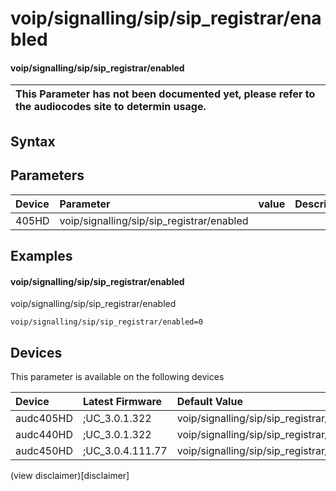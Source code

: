 ﻿---
description: voip/signalling/sip/sip_registrar/enabled
search: false
---

# voip/signalling/sip/sip_registrar/enabled

#### voip/signalling/sip/sip_registrar/enabled


| This Parameter has not been documented yet, please refer to the audiocodes site to determin usage.  | 
| :--- |

## Syntax

## Parameters
|Device|Parameter|value|Description|
|:---|:---|:---|:---|
| 405HD | voip/signalling/sip/sip_registrar/enabled |  |  |

## Examples
#### voip/signalling/sip/sip_registrar/enabled

voip/signalling/sip/sip_registrar/enabled

```
voip/signalling/sip/sip_registrar/enabled=0
```

## Devices
This parameter is available on the following devices

| Device | Latest Firmware | Default Value |
|:---|:---|:---|
| audc405HD | ;UC_3.0.1.322 | voip/signalling/sip/sip_registrar/enabled=0 
| audc440HD | ;UC_3.0.1.322 | voip/signalling/sip/sip_registrar/enabled=0 
| audc450HD | ;UC_3.0.4.111.77 | voip/signalling/sip/sip_registrar/enabled=0 

(view disclaimer)[disclaimer]
